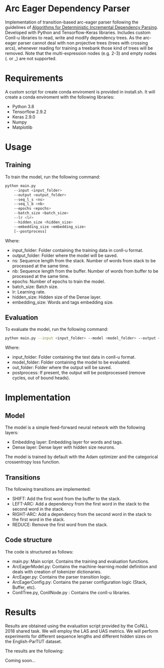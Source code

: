 # Arc Eager Dependency Parser
Implementation of transition-based arc-eager parser following the guidelines of [Algorithms for Deterministic Incremental Dependency Parsing](https://aclanthology.org/J08-4003.pdf). Developed with Python and Tensorflow-Keras libraries. Includes custom Conll-u libraries to read, write and modify dependency trees. As the arc-eager parser cannot deal with non projective trees (trees with crossing arcs), whenever reading for training a treebank those kind of trees will be removed. Note that the multi-expression nodes (e.g. 2-3) and empty nodes (. or _) are not supported.

# Requirements

A custom script for create conda enviroment is provided in install.sh. It will create a conda enviroment with the following libraries:

- Python 3.8
- Tensorflow 2.9.2
- Keras 2.9.0
- Numpy 
- Matplotlib

# Usage

## Training

To train the model, run the following command:

```bash
python main.py 
    --input <input_folder> 
    --output <output_folder> 
    --seq_l_s <ns> 
    --seq_l_b <nb>
    --epochs <epochs> 
    --batch_size <batch_size> 
    --lr <lr> 
    --hidden_size <hidden_size> 
    --embedding_size <embedding_size> 
    [--postprocess]
```

Where:

- input_folder: Folder containing the training data in conll-u format.
- output_folder: Folder where the model will be saved.
- ns: Sequence length from the stack. Number of words from stack to be processed at the same time.
- nb: Sequence length from the buffer. Number of words from buffer to be processed at the same time.
- epochs: Number of epochs to train the model.
- batch_size: Batch size.
- lr: Learning rate.
- hidden_size: Hidden size of the Dense layer.
- embedding_size: Words and tags embedding size.

## Evaluation

To evaluate the model, run the following command:

```bash
python main.py --input <input_folder> --model <model_folder> --output <out_folder> [--postprocess]
```

Where:

- input_folder: Folder containing the test data in conll-u format.
- model_folder: Folder containing the model to be evaluated.
- out_folder: Folder where the output will be saved.
- postprocess: If present, the output will be postprocessed (remove cycles, out of bound heads).

# Implementation

## Model

The model is a simple feed-forward neural network with the following layers:

- Embedding layer: Embedding layer for words and tags.
- Dense layer: Dense layer with hidden size neurons.

The model is trained by default with the Adam optimizer and the categorical crossentropy loss function.

## Transitions

The following transitions are implemented:

- SHIFT: Add the first word from the buffer to the stack.
- LEFT-ARC: Add a dependency from the first word in the stack to the second word in the stack.
- RIGHT-ARC: Add a dependency from the second word in the stack to the first word in the stack.
- REDUCE: Remove the first word from the stack.

## Code structure

The code is structured as follows:

- main.py: Main script. Contains the training and evaluation functions.
- ArcEagerModel.py: Contains the machine-learning model definition and deals with creation of tokenizer dictionaries.
- ArcEager.py: Contains the parser transition logic.
- ArcEagerConfig.py: Contains the parser configuration logic (Stack, Buffer, etc).
- ConllTree.py, ConllNode.py : Contains the conll-u libraries.

# Results

Results are obtained using the evaluation script provided by the CoNLL 2018 shared task. We will employ the LAS and UAS metrics. We will perform experiments for different sequence lengths and different hidden sizes on the English-ParTUT dataset.

The results are the following:

Coming soon...


